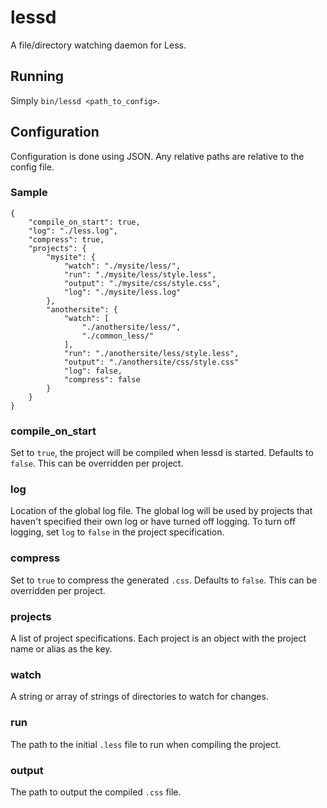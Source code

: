 # lessd

A file/directory watching daemon for Less.

## Running

Simply `bin/lessd <path_to_config>`.

## Configuration

Configuration is done using JSON.  Any relative paths are relative to the config file.

### Sample

	{
		"compile_on_start": true,
		"log": "./less.log",
		"compress": true,
		"projects": {
			"mysite": {
				"watch": "./mysite/less/",
				"run": "./mysite/less/style.less",
				"output": "./mysite/css/style.css",
				"log": "./mysite/less.log"
			},
			"anothersite": {
				"watch": [
					"./anothersite/less/",
					"./common_less/"
				],
				"run": "./anothersite/less/style.less",
				"output": "./anothersite/css/style.css"
				"log": false,
				"compress": false
			}
		}
	}

### compile_on_start

Set to `true`, the project will be compiled when lessd is started.  Defaults to `false`. This can be overridden per project.

### log

Location of the global log file. The global log will be used by projects that haven't specified their own log or have turned off logging.
To turn off logging, set `log` to `false` in the project specification.

### compress

Set to `true` to compress the generated `.css`. Defaults to `false`. This can be overridden per project.

### projects

A list of project specifications. Each project is an object with the project name or alias as the key.

### watch

A string or array of strings of directories to watch for changes.

### run

The path to the initial `.less` file to run when compiling the project.

### output

The path to output the compiled `.css` file.
